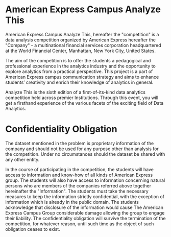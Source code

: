 # American Express Campus Analyze This

American Express Campus Analyze This, hereafter the "competition" is a data analysis competition organized by American Express hereafter the "Company" - a multinational financial services corporation headquartered at the World Financial Center, Manhattan, New York City, United States.

The aim of the competition is to offer the students a pedagogical and professional experience in the analytics industry and the opportunity to explore analytics from a practical perspective. This project is a part of American Express campus communication strategy and aims to enhance students’ creativity and enrich their knowledge of analytics in general.

Analyze This is the sixth edition of a first-of-its-kind data analytics competition held across premier Institutions. Through this event, you will get a firsthand experience of the various facets of the exciting field of Data Analytics.

# Confidentiality Obligation

The dataset mentioned in the problem is proprietary information of the company and should not be used for any purpose other than analysis for the competition. Under no circumstances should the dataset be shared with any other entity.

In the course of participating in the competition, the students will have access to information and know-how of all kinds of American Express group. The students will also have access to information concerning natural persons who are members of the companies referred above together hereinafter the "Information". The students must take the necessary measures to keep the information strictly confidential, with the exception of information which is already in the public domain.
The students acknowledge that disclosure of the information would cause The American Express Campus Group considerable damage allowing the group to engage their liability. The confidentiality obligation will survive the termination of the competition, for whatever reason, until such time as the object of such obligation ceases to exist.
